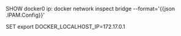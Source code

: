 SHOW docker0 ip:
docker network inspect bridge --format='{{json .IPAM.Config}}'


SET 
export DOCKER_LOCALHOST_IP=172.17.0.1
